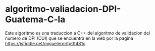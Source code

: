 # algoritmo-valiadacion-DPI-Guatema-C-la

Este algoritmo es una traduccion a C++ del algoritmo de validacion del numero de DPI (CUI) que se encuentra en la web por la pagina https://jsfiddle.net/miguelerm/tp0t481o
